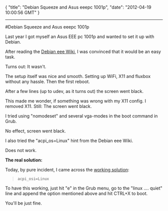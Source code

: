 {
  "title": "Debian Squeeze and Asus eeepc 1001p",
  "date": "2012-04-19 10:00:56 GMT"
}

---

#Debian Squeeze and Asus eeepc 1001p
<p>Last year I got myself an Asus EEE pc 1001p and wanted to set it up with Debian.</p>&#13;
<p>After reading the <a href="http://wiki.debian.org/DebianEeePC/Model/1005P">Debian eee Wiki</a>, I was convinced that it would be an easy task.</p>&#13;
&#13;
<p>Turns out: It wasn't.</p>&#13;
<p>The setup itself was nice and smooth. Setting up WiFi, X11 and fluxbox without any hassle. Then the first reboot.</p>&#13;
<p>After a few lines (up to udev, as it turns out) the screen went black.</p>&#13;
<p>This made me wonder, if something was wrong with my X11 config. I removed X11. Still: The screen went black.</p>&#13;
<p>I tried using "nomodeset" and several vga-modes in the boot command in Grub.</p>&#13;
<p>No effect, screen went black.</p>&#13;
&#13;
<p>I also tried the "acpi_os=Linux" hint from the Debian eee Wiki.</p>&#13;
<p>Does not work.</p>&#13;
&#13;
<p><strong>The real solution:</strong></p>&#13;
<p>Today, by pure incident, I came across the <a href="https://bbs.archlinux.org/viewtopic.php?pid=714406#p714406">working solution</a>:</p>&#13;
<blockquote>&#13;
<pre><code>acpi_osi=Linux</code></pre>&#13;
</blockquote>&#13;
<p>To have this working, just hit "e" in the Grub menu, go to the "linux .... quiet" line and append the option mentioned above and hit CTRL+X to boot.</p>&#13;
<p>You'll be just fine.</p>&#13;
&#13;
<div></div> 